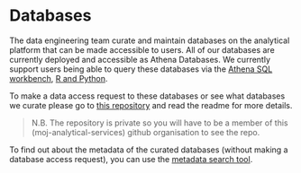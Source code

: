 # Databases

The data engineering team curate and maintain databases on the analytical platform that can be made accessible to users. All of our databases are currently deployed and accessible as Athena Databases. We currently support users being able to query these databases via the [Athena SQL workbench](#amazon-athena), [R and Python](#dbtools).

To make a data access request to these databases or see what databases we curate please go to [this repository](https://github.com/moj-analytical-services/data-engineering-infrastructure) and read the readme for more details. 

>N.B. The repository is private so you will have to be a member of this (moj-analytical-services) github organisation to see the repo.

To find out about the metadata of the curated databases (without making a database access request), you can use the [metadata search tool](#metadata-search-tool).
